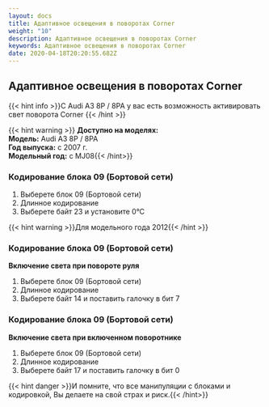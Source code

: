 ```yaml
---
layout: docs
title: Адаптивное освещения в поворотах Corner
weight: "10"
description: Адаптивное освещения в поворотах Corner
keywords: Адаптивное освещения в поворотах Corner
date: 2020-04-18T20:20:55.682Z
---
```

## Адаптивное освещения в поворотах Corner

{{< hint info >}}С Audi A3 8P / 8PA у вас есть возможность активировать свет поворота Corner {{< /hint >}}

{{< hint warning >}} **Доступно на моделях:**\
**Модель:** Audi A3 8P / 8PA\
**Год выпуска:** с 2007 г.\
**Модельный год:** с MJ08{{< /hint>}}

### **Кодирование блока 09 (Бортовой сети)**

1. Выберете блок 09 (Бортовой сети)
2. Длинное кодирование
3. Выберете байт 23 и установите 0°С





{{< hint warning >}}Для модельного года 2012{{< /hint >}}

### **Кодирование блока 09 (Бортовой сети)**

**Включение света при повороте руля**
1. Выберете блок 09 (Бортовой сети)
2. Длинное кодирование
3. Выберете байт 14 и поставить галочку в бит 7

### **Кодирование блока 09 (Бортовой сети)**

**Включение света при включенном поворотнике**
1. Выберете блок 09 (Бортовой сети)
2. Длинное кодирование
3. Выберете байт 17 и поставить галочку в бит 0

{{< hint danger >}}И помните, что все манипуляции с блоками и кодировкой, Вы делаете на свой страх и риск.{{< /hint>}}